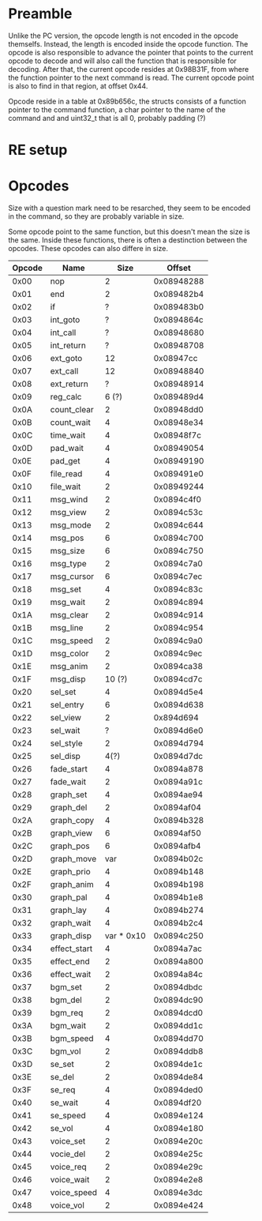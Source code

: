 # Preamble

Unlike the PC version, the opcode length is not encoded in the opcode themselfs.
Instead, the length is encoded inside the opcode function. The opcode is also responsible to
advance the pointer that points to the current opcode to decode and will also call the function that is
responsible for decoding. After that, the current opcode resides at 0x98B31F, from where the
function pointer to the next command is read. The current opcode point is also to find in that region, at
offset 0x44.

Opcode reside in a table at 0x89b656c, the structs consists of a function pointer to the command function,
a char pointer to the name of the command and and uint32_t that is all 0, probably padding (?)

# RE setup


# Opcodes

Size with a question mark need to be resarched, they seem to be encoded in the command, so they are probably variable in size.

Some opcode point to the same function, but this doesn't mean the size is the same. Inside these functions, there is often a destinction
between the opcodes. These opcodes can also differe in size.

| Opcode  | Name    | Size    |  Offset   |
|---|---|---|---|
| 0x00  | nop  | 2 |  0x08948288 |
| 0x01   |  end | 2 | 0x089482b4  | 
| 0x02  | if  | ?  | 0x089483b0  |
| 0x03  | int_goto  | ? |  0x0894864c |
| 0x04  | int_call  | ? |  0x08948680 |
| 0x05  | int_return | ? | 0x08948708 |
| 0x06  | ext_goto | 12 | 0x08947cc |
| 0x07  | ext_call | 12 | 0x08948840 |
| 0x08  | ext_return | ? | 0x08948914 |
| 0x09  | reg_calc | 6 (?) | 0x089489d4 |
| 0x0A  | count_clear | 2 | 0x08948dd0 |
| 0x0B  | count_wait | 4 | 0x08948e34 |
| 0x0C  | time_wait  | 4 | 0x08948f7c |
| 0x0D  | pad_wait   | 4 | 0x08949054 |
| 0x0E  | pad_get    | 4 | 0x08949190 |
| 0x0F  | file_read  | 4 | 0x089491e0 |
| 0x10  | file_wait  | 2 | 0x08949244 |
| 0x11  | msg_wind   | 2 | 0x0894c4f0 |
| 0x12  | msg_view   | 2 | 0x0894c53c |
| 0x13  | msg_mode   | 2 | 0x0894c644 |
| 0x14  | msg_pos    | 6 | 0x0894c700 |
| 0x15  | msg_size   | 6 | 0x0894c750 |
| 0x16  | msg_type   | 2 | 0x0894c7a0 |
| 0x17  | msg_cursor | 6 | 0x0894c7ec |
| 0x18  | msg_set    | 4 | 0x0894c83c |
| 0x19  | msg_wait   | 2 | 0x0894c894 |
| 0x1A  | msg_clear  | 2 | 0x0894c914 |
| 0x1B  | msg_line   | 2 | 0x0894c954 |
| 0x1C  | msg_speed  | 2 | 0x0894c9a0 |
| 0x1D  | msg_color  | 2 | 0x0894c9ec |
| 0x1E  | msg_anim   | 2 | 0x0894ca38 |
| 0x1F  | msg_disp   | 10 (?) | 0x0894cd7c |
| 0x20  | sel_set    | 4 | 0x0894d5e4 |
| 0x21  | sel_entry  | 6 | 0x0894d638 |
| 0x22  | sel_view   | 2 | 0x894d694  |
| 0x23  | sel_wait   | ? | 0x0894d6e0 |
| 0x24  | sel_style  | 2 | 0x0894d794 |
| 0x25  | sel_disp   | 4(?) | 0x0894d7dc |
| 0x26  | fade_start | 4 | 0x0894a878 |
| 0x27  | fade_wait  | 2 | 0x0894a91c |
| 0x28  | graph_set  | 4 | 0x0894ae94 |
| 0x29  | graph_del  | 2 | 0x0894af04 |
| 0x2A  | graph_copy | 4 | 0x0894b328 |
| 0x2B  | graph_view | 6 | 0x0894af50 |
| 0x2C  | graph_pos  | 6 | 0x0894afb4 |
| 0x2D  | graph_move | var | 0x0894b02c|
| 0x2E  | graph_prio | 4 | 0x0894b148 |
| 0x2F  | graph_anim | 4 | 0x0894b198 |
| 0x30  | graph_pal  | 4 | 0x0894b1e8 |
| 0x31  | graph_lay  | 4 | 0x0894b274 |
| 0x32  | graph_wait | 4 | 0x0894b2c4 |
| 0x33  | graph_disp | var * 0x10 | 0x0894c250 |
| 0x34  | effect_start | 4 | 0x0894a7ac |
| 0x35  | effect_end | 2 | 0x0894a800 |
| 0x36  | effect_wait| 2 | 0x0894a84c |
| 0x37  | bgm_set    | 2 | 0x0894dbdc |
| 0x38  | bgm_del    | 2 | 0x0894dc90 |
| 0x39  | bgm_req    | 2 | 0x0894dcd0 |
| 0x3A  | bgm_wait   | 2 | 0x0894dd1c |
| 0x3B  | bgm_speed  | 4 | 0x0894dd70 |
| 0x3C  | bgm_vol    | 2 | 0x0894ddb8 |
| 0x3D  | se_set     | 2 | 0x0894de1c |
| 0x3E  | se_del     | 2 | 0x0894de84 |
| 0x3F  | se_req     | 4 | 0x0894ded0 |
| 0x40  | se_wait    | 4 | 0x0894df20 |
| 0x41  | se_speed   | 4 | 0x0894e124 |
| 0x42  | se_vol     | 4 | 0x0894e180 |
| 0x43  | voice_set  | 2 | 0x0894e20c |
| 0x44  | vocie_del  | 2 | 0x0894e25c |
| 0x45  | voice_req  | 2 | 0x0894e29c |
| 0x46  | voice_wait | 2 | 0x0894e2e8 |
| 0x47  | voice_speed| 4 | 0x0894e3dc |
| 0x48  | voice_vol  | 2 | 0x0894e424 |































